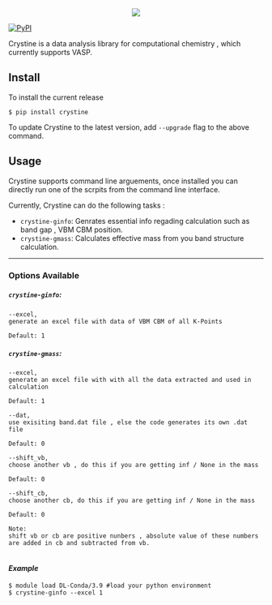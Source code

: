 <div align="center">
  <img src="crystine/crysrine_logo_horizontal.png">
</div>

[![PyPI](https://badge.fury.io/py/crystine.svg)](https://badge.fury.io/py/crystine.svg)

Crystine is a data analysis library for computational chemistry , which currently supports VASP.

## Install

To install the current release

```
$ pip install crystine
```

To update Crystine to the latest version, add `--upgrade` flag to the above
command.

## Usage

Crystine supports command line arguements, once installed you can directly run one of the scrpits from the command line interface.

Currently, Crystine can do the following tasks :

* `crystine-ginfo`: Genrates essential info regading calculation such as band gap , VBM CBM position.
* `crystine-gmass`: Calculates effective mass from you band structure calculation.

---

### Options Available

##### `crystine-ginfo`:

```
--excel, 
generate an excel file with data of VBM CBM of all K-Points

Default: 1
```

##### `crystine-gmass`:

```
--excel, 
generate an excel file with with all the data extracted and used in calculation

Default: 1

--dat, 
use exisiting band.dat file , else the code generates its own .dat file

Default: 0

--shift_vb,
choose another vb , do this if you are getting inf / None in the mass

Default: 0

--shift_cb,
choose another cb, do this if you are getting inf / None in the mass

Default: 0

Note:
shift vb or cb are positive nunbers , absolute value of these numbers are added in cb and subtracted from vb.
  
```

#### *Example*

```shell
$ module load DL-Conda/3.9 #load your python environment
$ crystine-ginfo --excel 1
```
